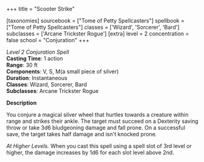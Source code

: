 +++
title = "Scooter Strike"

[taxonomies]
sourcebook = ["Tome of Petty Spellcasters"]
spellbook = ["Tome of Petty Spellcasters"]
classes = ['Wizard', 'Sorcerer', 'Bard']
subclasses = ['Arcane Trickster Rogue']
[extra]
level = 2
concentration = false
school = "Conjuration"
+++

*Level 2 Conjuration Spell*  
**Casting Time**: 1 action  
**Range**: 30 ft  
**Components**: V, S, M(a small piece of silver)  
**Duration**: Instantaneous  
**Classes**: Wizard, Sorcerer, Bard  
**Subclasses**: Arcane Trickster Rogue  

**Description**


You conjure a magical silver wheel that hurtles towards a creature within range and strikes their ankle. The target must succeed on a Dexterity saving throw or take  3d6 bludgeoning damage and fall prone. On a successful save, the target takes half damage and isn't knocked prone.



_At Higher Levels._ When you cast this spell using a spell slot of 3rd level or higher, the damage increases by 1d6 for each slot level above 2nd.


